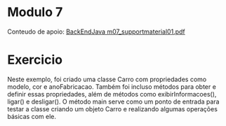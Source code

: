 # Modulo 7
Conteudo de apoio: [BackEndJava m07_supportmaterial01.pdf](https://github.com/michelecodes/backend-modulo-7/files/14150076/BackEndJava.m07_supportmaterial01.pdf)

# Exercicio
Neste exemplo, foi criado uma classe Carro com propriedades como modelo, cor e anoFabricacao. Também foi incluso métodos para obter e definir essas propriedades, além de métodos como exibirInformacoes(), ligar() e desligar(). O método main serve como um ponto de entrada para testar a classe criando um objeto Carro e realizando algumas operações básicas com ele.
